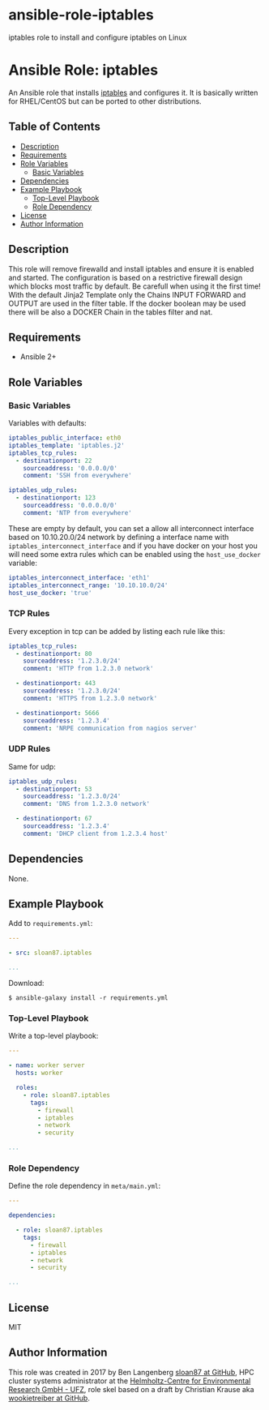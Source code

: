 # ansible-role-iptables
iptables role to install and configure iptables on Linux

Ansible Role: iptables
=====================

An Ansible role that installs [iptables][] and configures it. It is basically written for RHEL/CentOS but can be ported to other distributions. 

Table of Contents
-----------------

<!-- toc -->

- [Description](#description)
- [Requirements](#requirements)
- [Role Variables](#role-variables)
  * [Basic Variables](#basic-variables)
- [Dependencies](#dependencies)
- [Example Playbook](#example-playbook)
  * [Top-Level Playbook](#top-level-playbook)
  * [Role Dependency](#role-dependency)
- [License](#license)
- [Author Information](#author-information)

<!-- tocstop -->

Description
-----------

This role will remove firewalld and install iptables and ensure it is enabled and started. The configuration is based on a restrictive firewall design which blocks most traffic by default. Be carefull when using it the first time! With the default Jinja2 Template only the Chains INPUT FORWARD and OUTPUT are used in the filter table. If the docker boolean may be used there will be also a DOCKER Chain in the tables filter and nat.

Requirements
------------

- Ansible 2+

Role Variables
--------------

### Basic Variables

Variables with defaults:

```yml
iptables_public_interface: eth0
iptables_template: 'iptables.j2'
iptables_tcp_rules:
  - destinationport: 22
    sourceaddress: '0.0.0.0/0'
    comment: 'SSH from everywhere'

iptables_udp_rules:
  - destinationport: 123
    sourceaddress: '0.0.0.0/0'
    comment: 'NTP from everywhere'

```

These are empty by default, you can set a allow all interconnect interface based on 10.10.20.0/24 network by defining a interface name with `iptables_interconnect_interface` and if you have docker on your host you will need some extra rules which can be enabled using the `host_use_docker` variable:

```yml
iptables_interconnect_interface: 'eth1'
iptables_interconnect_range: '10.10.10.0/24'
host_use_docker: 'true'
```

### TCP Rules

Every exception in tcp can be added by listing each rule like this:

```yml
iptables_tcp_rules:
  - destinationport: 80
    sourceaddress: '1.2.3.0/24'
    comment: 'HTTP from 1.2.3.0 network'

  - destinationport: 443
    sourceaddress: '1.2.3.0/24'
    comment: 'HTTPS from 1.2.3.0 network'

  - destinationport: 5666
    sourceaddress: '1.2.3.4'
    comment: 'NRPE communication from nagios server'


```

### UDP Rules

Same for udp:

```yml
iptables_udp_rules:
  - destinationport: 53
    sourceaddress: '1.2.3.0/24'
    comment: 'DNS from 1.2.3.0 network'

  - destinationport: 67
    sourceaddress: '1.2.3.4'
    comment: 'DHCP client from 1.2.3.4 host'

```

Dependencies
------------

None.

Example Playbook
----------------

Add to `requirements.yml`:

```yml
---

- src: sloan87.iptables

...
```

Download:

```console
$ ansible-galaxy install -r requirements.yml
```

### Top-Level Playbook

Write a top-level playbook:

```yml
---

- name: worker server
  hosts: worker

  roles:
    - role: sloan87.iptables
      tags:
        - firewall
        - iptables
        - network
        - security

...
```

### Role Dependency

Define the role dependency in `meta/main.yml`:

```yml
---

dependencies:

  - role: sloan87.iptables
    tags:
      - firewall
      - iptables
      - network
      - security

...
```

License
-------

MIT

Author Information
------------------

This role was created in 2017 by Ben Langenberg [sloan87 at GitHub][sloan87], HPC cluster systems administrator at the [Helmholtz-Centre for Environmental Research GmbH - UFZ][ufz], role skel based on a draft by Christian Krause aka [wookietreiber at GitHub][wookietreiber].


[ufz]: https://www.ufz.de
[sloan87]: https://github.com/sloan87
[wookietreiber]: https://github.com/wookietreiber
[iptables]: http://www.netfilter.org/projects/iptables/index.html
